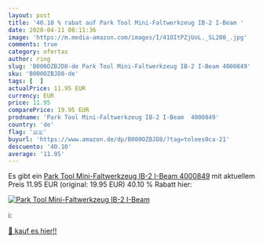 ```yaml
---
layout: post
title: '40.10 % rabat auf Park Tool Mini-Faltwerkzeug IB-2 I-Beam '
date: 2020-04-11 08:11:36
image: 'https://m.media-amazon.com/images/I/41OItPZjUoL._SL200_.jpg'
comments: true
category: ofertas
author: ring
slug: 'B000OZBJD8-de Park Tool Mini-Faltwerkzeug IB-2 I-Beam 4000849'
sku: 'B000OZBJD8-de'
tags: [  ]
actualPrice: 11.95 EUR
currency: EUR
price: 11.95
comparePrice: 19.95 EUR
prodname: 'Park Tool Mini-Faltwerkzeug IB-2 I-Beam  4000849'
country: 'de'
flag: '🇩🇪'
buyurl: 'https://www.amazon.de/dp/B000OZBJD8/?tag=tolees0ca-21'
descuento: '40.10'
average: '11.95'
---
```


Es gibt ein [Park Tool Mini-Faltwerkzeug IB-2 I-Beam  4000849](https://www.amazon.de/dp/B000OZBJD8/?tag=tolees0ca-21) mit aktuellem Preis 11.95 EUR (original: 19.95 EUR) 40.10 % Rabatt hier:

[![Park Tool Mini-Faltwerkzeug IB-2 I-Beam ](https://m.media-amazon.com/images/I/41OItPZjUoL._SL200_.jpg)](https://www.amazon.de/dp/B000OZBJD8/?tag=tolees0ca-21)

ℹ️:


[🛒 kauf es hier!!](https://www.amazon.de/dp/B000OZBJD8/?tag=tolees0ca-21)
